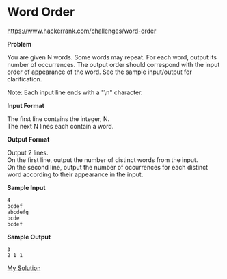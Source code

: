 # Word Order

https://www.hackerrank.com/challenges/word-order

**Problem**

You are given N words. Some words may repeat. For each word, output its number of occurrences. 
The output order should correspond with the input order of appearance of the word. See the sample input/output for clarification.  
  
Note: Each input line ends with a "\n" character.  

**Input Format**

The first line contains the integer, N.   
The next N lines each contain a word.

**Output Format**

Output 2 lines.   
On the first line, output the number of distinct words from the input.   
On the second line, output the number of occurrences for each distinct word according to their appearance in the input.

**Sample Input**

```
4
bcdef
abcdefg
bcde
bcdef
```

**Sample Output**

```
3
2 1 1
```

[My Solution](answer.py)

